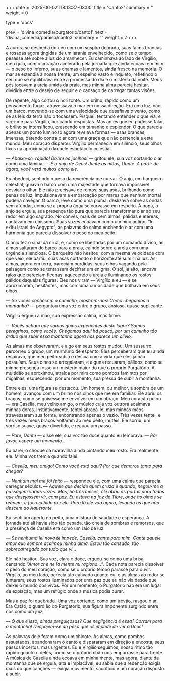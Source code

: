+++
date = '2025-06-02T18:13:37-03:00'
title = 'Canto2'
summary = ''
weight = 0

type = 'docs'

prev = 'divina_comedia/purgatorio/canto1'
next = 'divina_comedia/paraiso/canto3'
summary = ' '
weight = 2
+++

A aurora se despedia do céu com um suspiro dourado, suas faces brancas e rosadas agora tingidas de um laranja envelhecido, como se o tempo pesasse até sobre a luz do amanhecer. Eu caminhava ao lado de Virgílio, meu guia, com o coração acelerado pela jornada que ainda ecoava em mim — o peso do Inferno, suas chamas e lamentos, ainda fresco na memória. O mar se estendia à nossa frente, um espelho vasto e inquieto, refletindo o céu que se equilibrava entre a promessa do dia e o mistério da noite. Meus pés tocavam a areia úmida da praia, mas minha alma parecia hesitar, dividida entre o desejo de seguir e o cansaço de carregar tantas visões.

De repente, algo cortou o horizonte. Um brilho, rápido como um pensamento fugaz, atravessava o mar em nossa direção. Era uma luz, não, um barco, movendo-se com uma velocidade que desafiava o vento, como se as leis da terra não o tocassem. Pisquei, tentando entender o que via, e virei-me para Virgílio, buscando respostas. Mas antes que eu pudesse falar, o brilho se intensificou, crescendo em tamanho e esplendor. O que parecia apenas um ponto luminoso agora revelava formas — asas brancas, imensas, batendo contra o ar com uma graça que não pertencia a este mundo. Meu coração disparou. Virgílio permanecia em silêncio, seus olhos fixos na aproximação daquele espetáculo celestial.

_— Abaixe-se, rápido! Dobre os joelhos!_ — gritou ele, sua voz cortando o ar como uma lâmina. _— É o anjo de Deus! Junte as mãos, Dante. A partir de agora, você verá muitos como ele._

Eu obedeci, sentindo o peso da reverência me curvar. O anjo, um barqueiro celestial, guiava o barco com uma majestade que tornava impossível desviar o olhar. Ele não precisava de remos; suas asas, brilhando como penas de luz, impulsionavam a embarcação por mares que nenhum mortal poderia navegar. O barco, leve como uma pluma, deslizava sobre as ondas sem afundar, como se a própria água se curvasse em respeito. À popa, o anjo se erguia, sua presença tão pura que parecia transformar o ar ao seu redor em algo sagrado. No convés, mais de cem almas, pálidas e etéreas, cantavam em uníssono. Suas vozes ecoavam como um hino antigo, “In exitu Israel de Aegypto”, as palavras do salmo enchendo o ar com uma harmonia que parecia dissolver o peso do meu peito.

O anjo fez o sinal da cruz, e, como se libertadas por um comando divino, as almas saltaram do barco para a praia, caindo sobre a areia com uma urgência silenciosa. O barqueiro não hesitou; com a mesma velocidade com que veio, ele partiu, suas asas cortando o horizonte até sumir na luz. As almas, agora em terra, pareciam perdidas, seus olhos vagando pela paisagem como se tentassem decifrar um enigma. O sol, já alto, lançava raios que pareciam flechas, aquecendo a areia e iluminando os rostos pálidos daquelas figuras. Eles nos viram — Virgílio e eu — e se aproximaram, hesitantes, mas com uma curiosidade que brilhava em seus olhos.

_— Se vocês conhecem o caminho, mostrem-nos! Como chegamos à montanha?_ — perguntou uma voz entre o grupo, ansiosa, quase suplicante.

Virgílio ergueu a mão, sua expressão calma, mas firme.

_— Vocês acham que somos guias experientes deste lugar? Somos peregrinos, como vocês. Chegamos aqui há pouco, por um caminho tão árduo que subir essa montanha agora nos parece um alívio._

As almas me observaram, e algo em seus rostos mudou. Um sussurro percorreu o grupo, um murmúrio de espanto. Eles perceberam que eu ainda respirava, que meu peito subia e descia com a vida que eles já não possuíam. Seus olhos se arregalaram, e alguns recuaram, pálidos, como se minha presença fosse um mistério maior do que o próprio Purgatório. A multidão se aproximou, atraída por mim como pombos famintos por migalhas, esquecendo, por um momento, sua pressa de subir a montanha.

Entre eles, uma figura se destacou. Um homem, ou melhor, a sombra de um homem, avançou com um brilho nos olhos que me era familiar. Ele abriu os braços, como se quisesse me envolver em um abraço. Meu coração pulou — era Casella, meu velho amigo, o músico cuja voz outrora acalmava minhas dores. Instintivamente, tentei abraçá-lo, mas minhas mãos atravessaram sua forma, encontrando apenas o vazio. Três vezes tentei, e três vezes meus braços voltaram ao meu peito, inúteis. Ele sorriu, um sorriso suave, quase divertido, e recuou um passo.

_— Pare, Dante_ — disse ele, sua voz tão doce quanto eu lembrava. _— Por favor, espere um momento._

Eu parei, o choque da maravilha ainda pintando meu rosto. Era realmente ele. Minha voz tremia quando falei.

_— Casella, meu amigo! Como você está aqui? Por que demorou tanto para chegar?_

_— Nenhum mal me foi feito_ — respondeu ele, com uma calma que parecia carregar séculos. _— Aquele que decide quem cruza e quando, negou-me a passagem várias vezes. Mas, há três meses, ele abriu as portas para todos que desejassem vir, com paz. Eu estava na foz do Tibre, onde as almas se reúnem, e fui recebido por ele. Para lá ele voa agora, levando os que não descem ao Aqueronte._

Eu senti um aperto no peito, uma mistura de saudade e esperança. A jornada até ali havia sido tão pesada, tão cheia de sombras e remorsos, que a presença de Casella era como um raio de luz.

_— Se nenhuma lei nova te impede, Casella, cante para mim. Cante aquele amor que sempre acalmou minha alma. Estou tão cansado, tão sobrecarregado por tudo que vi..._

Ele não hesitou. Sua voz, clara e doce, ergueu-se como uma brisa, cantando _“Amor che ne la mente mi ragiona...”_. Cada nota parecia dissolver o peso do meu coração, como se o próprio tempo parasse para ouvir. Virgílio, ao meu lado, parecia tão cativado quanto eu, e as almas ao redor se juntaram, seus rostos iluminados por uma paz que eu não via desde que deixei o mundo dos vivos. Por um momento, o Purgatório não era um lugar de expiação, mas um refúgio onde a música podia curar.

Mas a paz foi quebrada. Uma voz cortante, como um trovão, rasgou o ar. Era Catão, o guardião do Purgatório, sua figura imponente surgindo entre nós como um juiz.

_— O que é isso, almas preguiçosas? Que negligência é essa? Corram para a montanha! Despojem-se do peso que os impede de ver a Deus!_

As palavras dele foram como um chicote. As almas, como pombos assustados, abandonaram o canto e dispararam em direção à encosta, seus passos incertos, mas urgentes. Eu e Virgílio seguimos, nosso ritmo tão rápido quanto o deles, como se o próprio chão nos empurrasse para frente. A música de Casella ainda ecoava em minha mente, mas agora, diante da montanha que se erguia, alta e implacável, eu sabia que a redenção exigia mais do que canções — exigia movimento, sacrifício e um coração disposto a subir.
